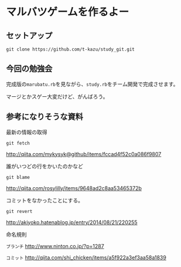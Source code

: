 # マルバツゲームを作るよー

## セットアップ
```
git clone https://github.com/t-kazu/study_git.git
```

## 今回の勉強会
完成版の`marubatu.rb`を見ながら、`study.rb`をチーム開発で完成させます。

マージとかスゲー大変だけど、がんばろう。

## 参考になりそうな資料

最新の情報の取得
```
git fetch
```
http://qiita.com/mykysyk@github/items/fccad4f52c0a086f9807

誰がいつどの行をかいたのかなど
```
git blame
```
http://qiita.com/rosylilly/items/9648ad2c8aa53465372b

コミットをなかったことにする。
```
git revert
```
http://akiyoko.hatenablog.jp/entry/2014/08/21/220255

命名規則

`ブランチ`
http://www.ninton.co.jp/?p=1287

`コミット`
http://qiita.com/shi_chicken/items/a5f922a3ef3aa58a1839